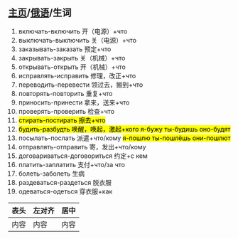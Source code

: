 ## [主页](../README.md)/[俄语](./readme.md)/生词
1. включать-включить 开（电源）+что
2. выключать-выключить 关（电源）+что
3. заказывать-заказать 预定+что
4. закрывать-закрыть 关（机械）+что
5. открывать-открыть 开（机械）+что
6. исправлять-исправить 修理，改正+что
7. переводить-перевести 领过去，搬到+что
8. повторять-повторить 重复+что
9.  приносить-принести 拿来，送来+что
10. проверять-проверить 检查+что
11. <mark>стирать-постирать 擦去+что</mark>
12. <mark>будить-разбудть 唤醒，唤起，激起+кого я-бужу ты-будишь оно-будят</mark>
13. посылать-послать 派遣+что/кому <mark>я-пошлю ты-пошлёшь они-пошлют</mark>
14. отправлять-отправить 寄，发出+что/кому
15. договариваться-договориться 约定+с кем
16. платить-заплатить 支付+что/за что
17. болеть-заболеть 生病
18. раздеваться-раздеться 脱衣服
19. одеваться-одеться 穿衣服+как

|表头|左对齐|居中|
|----|:----|:----:|
|内容|内容|内容|
